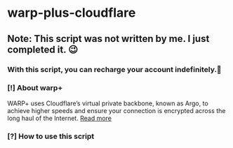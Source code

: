 # warp-plus-cloudflare

**Note: This script was not written by me. I just completed it.** 😉
--------------------------------------------------------------------
### With this script, you can recharge your account indefinitely.📱

### [!] About warp+
WARP+ uses Cloudflare’s virtual private backbone, known as Argo, to achieve higher speeds and ensure your connection is encrypted across the long haul of the Internet. [Read more](https://blog.cloudflare.com/announcing-warp-plus/)


### [?] How to use this script
